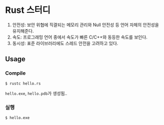 # Rust 스터디
1. 안전성: 보안 위협에 직결되는 메모리 관리와 Null 안전성 등 언어 자체의 안전성을 유지해준다.
2. 속도: 프로그래밍 언어 중에서 속도가 빠른 C/C++와 동등한 속도를 보인다.
3. 동시성: 표준 라이브러리에도 스레드 안전을 고려하고 있다.
## Usage
### Compile
```
$ rustc hello.rs
```
`hello.exe`, `hello.pdb`가 생성됨..
### 실행
```
$ hello.exe
```
